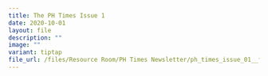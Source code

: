 ```yaml
---
title: The PH Times Issue 1
date: 2020-10-01
layout: file
description: ""
image: ""
variant: tiptap
file_url: /files/Resource Room/PH Times Newsletter/ph_times_issue_01__final_.pdf
---
```

